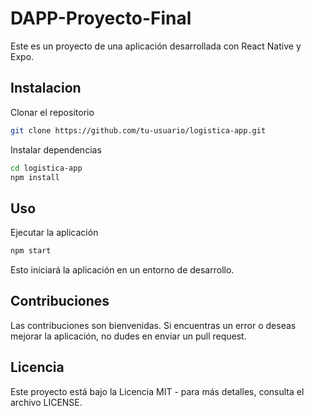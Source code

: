 
# DAPP-Proyecto-Final

Este es un proyecto de una aplicación desarrollada con React Native y Expo.


## Instalacion

Clonar el repositorio

```bash
git clone https://github.com/tu-usuario/logistica-app.git
 ```

Instalar dependencias

```bash
cd logistica-app
npm install

```
## Uso

Ejecutar la aplicación

```bash
npm start

 ```

Esto iniciará la aplicación en un entorno de desarrollo.
## Contribuciones

Las contribuciones son bienvenidas. Si encuentras un error o deseas mejorar la aplicación, no dudes en enviar un pull request.


## Licencia

Este proyecto está bajo la Licencia MIT - para más detalles, consulta el archivo LICENSE.

